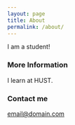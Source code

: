 ```yaml
---
layout: page
title: About
permalink: /about/
---
```


I am a student!

### More Information

I learn at HUST.

### Contact me

[email@domain.com](mailto:pminhtamnb@gmail.com@domain.com)